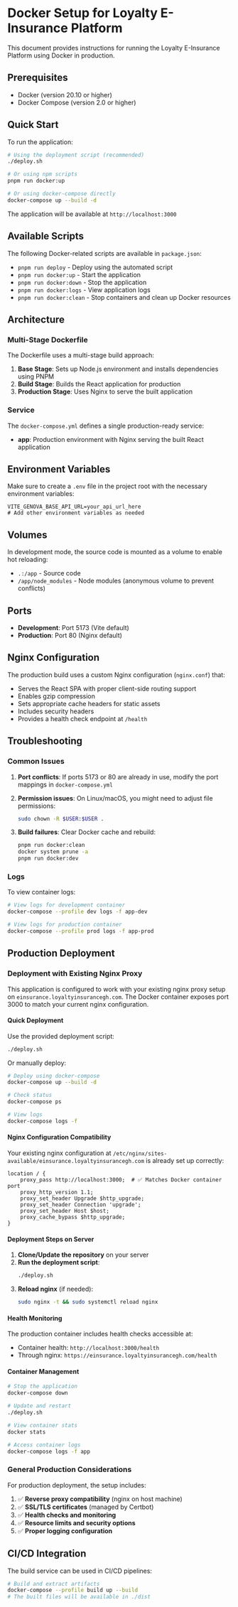 # Docker Setup for Loyalty E-Insurance Platform

This document provides instructions for running the Loyalty E-Insurance Platform using Docker in production.

## Prerequisites

- Docker (version 20.10 or higher)
- Docker Compose (version 2.0 or higher)

## Quick Start

To run the application:

```bash
# Using the deployment script (recommended)
./deploy.sh

# Or using npm scripts
pnpm run docker:up

# Or using docker-compose directly
docker-compose up --build -d
```

The application will be available at `http://localhost:3000`

## Available Scripts

The following Docker-related scripts are available in `package.json`:

- `pnpm run deploy` - Deploy using the automated script
- `pnpm run docker:up` - Start the application
- `pnpm run docker:down` - Stop the application
- `pnpm run docker:logs` - View application logs
- `pnpm run docker:clean` - Stop containers and clean up Docker resources

## Architecture

### Multi-Stage Dockerfile

The Dockerfile uses a multi-stage build approach:

1. **Base Stage**: Sets up Node.js environment and installs dependencies using PNPM
2. **Build Stage**: Builds the React application for production
3. **Production Stage**: Uses Nginx to serve the built application

### Service

The `docker-compose.yml` defines a single production-ready service:

- **app**: Production environment with Nginx serving the built React application

## Environment Variables

Make sure to create a `.env` file in the project root with the necessary environment variables:

```env
VITE_GENOVA_BASE_API_URL=your_api_url_here
# Add other environment variables as needed
```

## Volumes

In development mode, the source code is mounted as a volume to enable hot reloading:

- `.:/app` - Source code
- `/app/node_modules` - Node modules (anonymous volume to prevent conflicts)

## Ports

- **Development**: Port 5173 (Vite default)
- **Production**: Port 80 (Nginx default)

## Nginx Configuration

The production build uses a custom Nginx configuration (`nginx.conf`) that:

- Serves the React SPA with proper client-side routing support
- Enables gzip compression
- Sets appropriate cache headers for static assets
- Includes security headers
- Provides a health check endpoint at `/health`

## Troubleshooting

### Common Issues

1. **Port conflicts**: If ports 5173 or 80 are already in use, modify the port mappings in `docker-compose.yml`

2. **Permission issues**: On Linux/macOS, you might need to adjust file permissions:
   ```bash
   sudo chown -R $USER:$USER .
   ```

3. **Build failures**: Clear Docker cache and rebuild:
   ```bash
   pnpm run docker:clean
   docker system prune -a
   pnpm run docker:dev
   ```

### Logs

To view container logs:

```bash
# View logs for development container
docker-compose --profile dev logs -f app-dev

# View logs for production container
docker-compose --profile prod logs -f app-prod
```

## Production Deployment

### Deployment with Existing Nginx Proxy

This application is configured to work with your existing nginx proxy setup on `einsurance.loyaltyinsurancegh.com`. The Docker container exposes port 3000 to match your current nginx configuration.

#### Quick Deployment

Use the provided deployment script:

```bash
./deploy.sh
```

Or manually deploy:

```bash
# Deploy using docker-compose
docker-compose up --build -d

# Check status
docker-compose ps

# View logs
docker-compose logs -f
```

#### Nginx Configuration Compatibility

Your existing nginx configuration at `/etc/nginx/sites-available/einsurance.loyaltyinsurancegh.com` is already set up correctly:

```nginx
location / {
    proxy_pass http://localhost:3000;  # ✅ Matches Docker container port
    proxy_http_version 1.1;
    proxy_set_header Upgrade $http_upgrade;
    proxy_set_header Connection 'upgrade';
    proxy_set_header Host $host;
    proxy_cache_bypass $http_upgrade;
}
```

#### Deployment Steps on Server

1. **Clone/Update the repository** on your server
2. **Run the deployment script**:
   ```bash
   ./deploy.sh
   ```
3. **Reload nginx** (if needed):
   ```bash
   sudo nginx -t && sudo systemctl reload nginx
   ```

#### Health Monitoring

The production container includes health checks accessible at:
- Container health: `http://localhost:3000/health`
- Through nginx: `https://einsurance.loyaltyinsurancegh.com/health`

#### Container Management

```bash
# Stop the application
docker-compose down

# Update and restart
./deploy.sh

# View container stats
docker stats

# Access container logs
docker-compose logs -f app
```

### General Production Considerations

For production deployment, the setup includes:

1. ✅ **Reverse proxy compatibility** (nginx on host machine)
2. ✅ **SSL/TLS certificates** (managed by Certbot)
3. ✅ **Health checks and monitoring**
4. ✅ **Resource limits and security options**
5. ✅ **Proper logging configuration**

## CI/CD Integration

The build service can be used in CI/CD pipelines:

```bash
# Build and extract artifacts
docker-compose --profile build up --build
# The built files will be available in ./dist
```